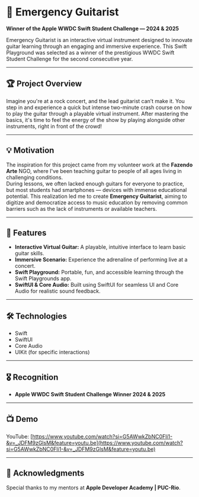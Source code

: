 # 🎸 Emergency Guitarist

**Winner of the Apple WWDC Swift Student Challenge — 2024 & 2025**

Emergency Guitarist is an interactive virtual instrument designed to innovate guitar learning through an engaging and immersive experience. This Swift Playground was selected as a winner of the prestigious WWDC Swift Student Challenge for the second consecutive year.

---

## 🏆 Project Overview

Imagine you're at a rock concert, and the lead guitarist can’t make it. You step in and experience a quick but intense two-minute crash course on how to play the guitar through a playable virtual instrument. After mastering the basics, it's time to feel the energy of the show by playing alongside other instruments, right in front of the crowd!

---

## 💡 Motivation

The inspiration for this project came from my volunteer work at the **Fazendo Arte** NGO, where I've been teaching guitar to people of all ages living in challenging conditions.  
During lessons, we often lacked enough guitars for everyone to practice, but most students had smartphones — devices with immense educational potential. This realization led me to create **Emergency Guitarist**, aiming to digitize and democratize access to music education by removing common barriers such as the lack of instruments or available teachers.

---

## 🚀 Features

- **Interactive Virtual Guitar:** A playable, intuitive interface to learn basic guitar skills.  
- **Immersive Scenario:** Experience the adrenaline of performing live at a concert.  
- **Swift Playground:** Portable, fun, and accessible learning through the Swift Playgrounds app.  
- **SwiftUI & Core Audio:** Built using SwiftUI for seamless UI and Core Audio for realistic sound feedback.

---

## 🛠️ Technologies

- Swift  
- SwiftUI  
- Core Audio  
- UIKit (for specific interactions)

---

## 🎖️ Recognition

- **Apple WWDC Swift Student Challenge Winner 2024 & 2025**

---

## 📺 Demo

YouTube: [https://www.youtube.com/watch?si=G5AWwkZbNC0Fli1-&v=_JDFM9zGlsM&feature=youtu.be](https://www.youtube.com/watch?si=G5AWwkZbNC0Fli1-&v=_JDFM9zGlsM&feature=youtu.be)

---

## 🙏 Acknowledgments

Special thanks to my mentors at **Apple Developer Academy | PUC-Rio**.
